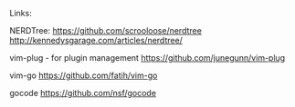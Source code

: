 Links: 

NERDTree: 
https://github.com/scrooloose/nerdtree
http://kennedysgarage.com/articles/nerdtree/

vim-plug - for plugin management
https://github.com/junegunn/vim-plug

vim-go 
https://github.com/fatih/vim-go

gocode
https://github.com/nsf/gocode
